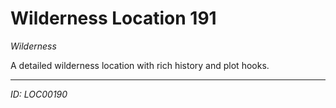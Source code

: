 # Wilderness Location 191

*Wilderness*

A detailed wilderness location with rich history and plot hooks.

---
*ID: LOC00190*